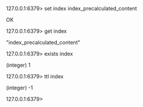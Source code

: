 127.0.0.1:6379> set index index_precalculated_content

OK

127.0.0.1:6379> get index

"index_precalculated_content"

127.0.0.1:6379> exists index

(integer) 1

127.0.0.1:6379> ttl index

(integer) -1

127.0.0.1:6379> 